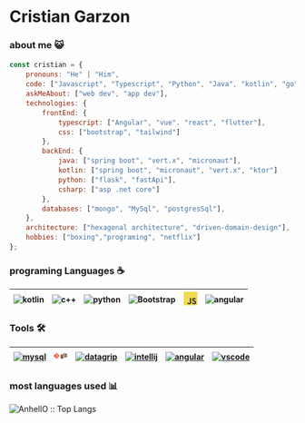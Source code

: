 <h1> Cristian Garzon </h1>

### about me 😺

```javascript
const cristian = {
    pronouns: "He" | "Him",
    code: ["Javascript", "Typescript", "Python", "Java", "kotlin", "go", "c#"],
    askMeAbout: ["web dev", "app dev"],
    technologies: {
        frontEnd: {
            typescript: ["Angular", "vue". "react", "flutter"],
            css: ["bootstrap", "tailwind"]
        },
        backEnd: {
            java: ["spring boot", "vert.x", "micronaut"],
            kotlin: ["spring boot", "micronaut", "vert.x", "ktor"]
            python: ["flask", "fastApi"],
            csharp: ["asp .net core"]
        },
        databases: ["mongo", "MySql", "postgresSql"],
    },
    architecture: ["hexagonal architecture", "driven-domain-design"],
    hobbies: ["boxing","programing", "netflix"] 
};
```


### programing Languages ☕
|<img src="https://upload.wikimedia.org/wikipedia/commons/7/74/Kotlin_Icon.png" alt="kotlin" width="28"> | <img src="https://cdn.freebiesupply.com/logos/thumbs/2x/java-4-logo.png" alt="c++" width="28">|<img src="https://upload.wikimedia.org/wikipedia/commons/thumb/c/c3/Python-logo-notext.svg/768px-Python-logo-notext.svg.png" alt="python" width="29">  |  <img src="https://img.icons8.com/?size=512&id=44442&format=png" alt="Bootstrap" width="28">|  <img src="https://raw.githubusercontent.com/github/explore/80688e429a7d4ef2fca1e82350fe8e3517d3494d/topics/javascript/javascript.png" alt="jQuery" width="24"> | <img src="https://upload.wikimedia.org/wikipedia/commons/thumb/c/cf/Angular_full_color_logo.svg/1200px-Angular_full_color_logo.svg.png" alt="angular" width="28">
 |---|---|---|---|---|---


### Tools 🛠️
| [<img src="https://upload.wikimedia.org/wikipedia/commons/7/74/Kotlin_Icon.png" alt="mysql" width="28">](https://www.mysql.com/)| [<img src="https://raw.githubusercontent.com/github/explore/80688e429a7d4ef2fca1e82350fe8e3517d3494d/topics/git/git.png" alt="Git" width="24">](https://git-scm.com/) | [<img src="https://resources.jetbrains.com/storage/products/datagrip/img/meta/datagrip_logo_300x300.png" alt="datagrip" width="28">](https://www.jetbrains.com/es-es/datagrip/) | [<img src="https://img.icons8.com/color/452/intellij-idea.png" alt="intellij" width="28">](https://www.jetbrains.com/es-es/idea/) | [<img src="https://resources.jetbrains.com/storage/products/rider/img/meta/rider_logo_300x300.png" alt="angular" width="28">](https://www.jetbrains.com/es-es/rider/)  | [<img src="https://upload.wikimedia.org/wikipedia/commons/thumb/2/2d/Visual_Studio_Code_1.18_icon.svg/1200px-Visual_Studio_Code_1.18_icon.svg.png" alt="vscode" width="28">](https://code.visualstudio.com/) 
 |---|---|---|---|---|---


### most languages used 📊
<p align="left"><img src="https://github-readme-stats.vercel.app/api/top-langs/?username=cristian-garzon&langs_count=10&theme=tokyonight&layout=compact" alt="AnhellO :: Top Langs" /></p>
